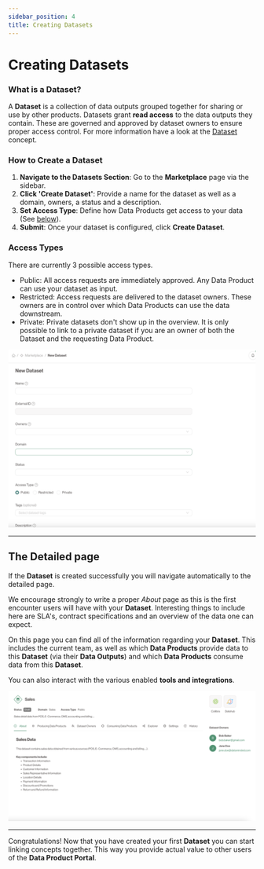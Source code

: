 ```yaml
---
sidebar_position: 4
title: Creating Datasets
---
```


# Creating Datasets

### What is a Dataset?

A **Dataset** is a collection of data outputs grouped together for sharing or use by other products.
Datasets grant **read access** to the data outputs they contain.
These are governed and approved by dataset owners to ensure proper access control.
For more information have a look at the [Dataset](../concepts/output-ports) concept.

### How to Create a Dataset

1. **Navigate to the Datasets Section**: Go to the **Marketplace** page via the sidebar.
2. **Click 'Create Dataset'**: Provide a name for the dataset as well as a domain, owners, a status and a description.
3. **Set Access Type**: Define how Data Products get access to your data (See [below](#access-types)).
4. **Submit**: Once your dataset is configured, click **Create Dataset**.

### Access Types
There are currently 3 possible access types.

- Public: All access requests are immediately approved. Any Data Product can use your dataset as input.
- Restricted: Access requests are delivered to the dataset owners. These owners are in control over which Data Products can use the data downstream.
- Private: Private datasets don't show up in the overview. It is only possible to link to a private dataset if you are an owner of both the Dataset and the requesting Data Product.

![Creating a Dataset](./img/create-dataset.png)

---

## The Detailed page

If the **Dataset** is created successfully you will navigate automatically to the detailed page.

We encourage strongly to write a proper *About* page as this is the first encounter users will have with your **Dataset**.
Interesting things to include here are SLA's, contract specifications and an overview of the data one can expect.

On this page you can find all of the information regarding your **Dataset**.
This includes the current team, as well as which **Data Products** provide data to this **Dataset** (via their **Data Outputs**) and which **Data Products** consume data from this **Dataset**.

You can also interact with the various enabled **tools and integrations**.

![Detailed Dataset](./img/dataset-detail.png)

---

Congratulations! Now that you have created your first **Dataset** you can start linking concepts together.
This way you provide actual value to other users of the **Data Product Portal**.
